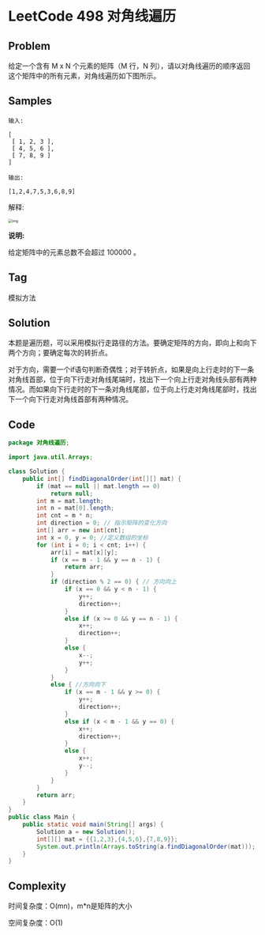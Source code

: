 # LeetCode 498 对角线遍历

## Problem

给定一个含有 M x N 个元素的矩阵（M 行，N 列），请以对角线遍历的顺序返回这个矩阵中的所有元素，对角线遍历如下图所示。

## Samples

```
输入:

[
 [ 1, 2, 3 ],
 [ 4, 5, 6 ],
 [ 7, 8, 9 ]
]

输出: 

[1,2,4,7,5,3,6,8,9]
```

解释:

<img src="https://assets.leetcode-cn.com/aliyun-lc-upload/uploads/2018/10/12/diagonal_traverse.png" alt="img" style="zoom:50%;" /> 

**说明:**

给定矩阵中的元素总数不会超过 100000 。

## Tag

模拟方法

## Solution

本题是遍历题，可以采用模拟行走路径的方法。要确定矩阵的方向，即向上和向下两个方向；要确定每次的转折点。

对于方向，需要一个if语句判断奇偶性；对于转折点，如果是向上行走时的下一条对角线首部，位于向下行走对角线尾端时，找出下一个向上行走对角线头部有两种情况。而如果向下行走时的下一条对角线尾部，位于向上行走对角线尾部时，找出下一个向下行走对角线首部有两种情况。

## Code

```java
package 对角线遍历;

import java.util.Arrays;

class Solution {
    public int[] findDiagonalOrder(int[][] mat) {
        if (mat == null || mat.length == 0)
            return null;
        int m = mat.length;
        int n = mat[0].length;
        int cnt = m * n;
        int direction = 0; // 指示矩阵的变化方向
        int[] arr = new int[cnt];
        int x = 0, y = 0; //定义数组的坐标
        for (int i = 0; i < cnt; i++) {
            arr[i] = mat[x][y];
            if (x == m - 1 && y == n - 1) {
                return arr;
            }
            if (direction % 2 == 0) { // 方向向上
                if (x == 0 && y < n - 1) {
                    y++;
                    direction++;
                }
                else if (x >= 0 && y == n - 1) {
                    x++;
                    direction++;
                }
                else {
                    x--;
                    y++;
                }
            }
            else { //方向向下
                if (x == m - 1 && y >= 0) {
                    y++;
                    direction++;
                }
                else if (x < m - 1 && y == 0) {
                    x++;
                    direction++;
                }
                else {
                    x++;
                    y--;
                }
            }
        }
        return arr;
    }
}
public class Main {
    public static void main(String[] args) {
        Solution a = new Solution();
        int[][] mat = {{1,2,3},{4,5,6},{7,8,9}};
        System.out.println(Arrays.toString(a.findDiagonalOrder(mat)));
    }
}
```

## Complexity

时间复杂度：O(mn)，m*n是矩阵的大小

空间复杂度：O(1)
